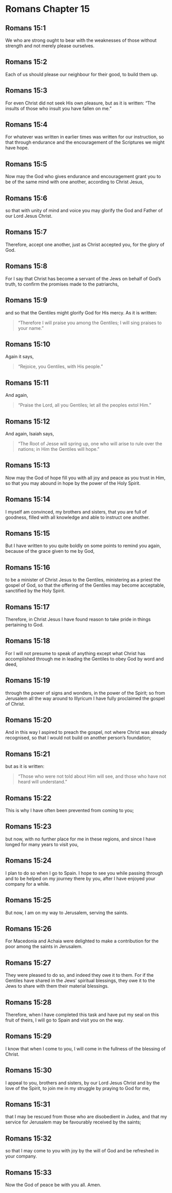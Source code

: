 # Romans Chapter 15

## Romans 15:1

We who are strong ought to bear with the weaknesses of those without strength and not merely please ourselves.

## Romans 15:2

Each of us should please our neighbour for their good, to build them up.

## Romans 15:3

For even Christ did not seek His own pleasure, but as it is written: “The insults of those who insult you have fallen on me.”

## Romans 15:4

For whatever was written in earlier times was written for our instruction, so that through endurance and the encouragement of the Scriptures we might have hope.

## Romans 15:5

Now may the God who gives endurance and encouragement grant you to be of the same mind with one another, according to Christ Jesus,

## Romans 15:6

so that with unity of mind and voice you may glorify the God and Father of our Lord Jesus Christ.

## Romans 15:7

Therefore, accept one another, just as Christ accepted you, for the glory of God.

## Romans 15:8

For I say that Christ has become a servant of the Jews on behalf of God’s truth, to confirm the promises made to the patriarchs,

## Romans 15:9

and so that the Gentiles might glorify God for His mercy. As it is written:

> “Therefore I will praise you among the Gentiles;
> I will sing praises to your name.”

## Romans 15:10

Again it says,

> “Rejoice, you Gentiles, with His people.”

## Romans 15:11

And again,

> “Praise the Lord, all you Gentiles; let all the peoples extol Him.”

## Romans 15:12

And again, Isaiah says,

> “The Root of Jesse will spring up,
> one who will arise to rule over the nations;
> in Him the Gentiles will hope.”

## Romans 15:13

Now may the God of hope fill you with all joy and peace as you trust in Him, so that you may abound in hope by the power of the Holy Spirit.

## Romans 15:14

I myself am convinced, my brothers and sisters, that you are full of goodness, filled with all knowledge and able to instruct one another.

## Romans 15:15

But I have written to you quite boldly on some points to remind you again, because of the grace given to me by God,

## Romans 15:16

to be a minister of Christ Jesus to the Gentiles, ministering as a priest the gospel of God, so that the offering of the Gentiles may become acceptable, sanctified by the Holy Spirit.

## Romans 15:17

Therefore, in Christ Jesus I have found reason to take pride in things pertaining to God.

## Romans 15:18

For I will not presume to speak of anything except what Christ has accomplished through me in leading the Gentiles to obey God by word and deed,

## Romans 15:19

through the power of signs and wonders, in the power of the Spirit; so from Jerusalem all the way around to Illyricum I have fully proclaimed the gospel of Christ.

## Romans 15:20

And in this way I aspired to preach the gospel, not where Christ was already recognised, so that I would not build on another person’s foundation;

## Romans 15:21

but as it is written:

> “Those who were not told about Him will see,
> and those who have not heard will understand.”

## Romans 15:22

This is why I have often been prevented from coming to you;

## Romans 15:23

but now, with no further place for me in these regions, and since I have longed for many years to visit you,

## Romans 15:24

I plan to do so when I go to Spain. I hope to see you while passing through and to be helped on my journey there by you, after I have enjoyed your company for a while.

## Romans 15:25

But now, I am on my way to Jerusalem, serving the saints.

## Romans 15:26

For Macedonia and Achaia were delighted to make a contribution for the poor among the saints in Jerusalem.

## Romans 15:27

They were pleased to do so, and indeed they owe it to them. For if the Gentiles have shared in the Jews’ spiritual blessings, they owe it to the Jews to share with them their material blessings.

## Romans 15:28

Therefore, when I have completed this task and have put my seal on this fruit of theirs, I will go to Spain and visit you on the way.

## Romans 15:29

I know that when I come to you, I will come in the fullness of the blessing of Christ.

## Romans 15:30

I appeal to you, brothers and sisters, by our Lord Jesus Christ and by the love of the Spirit, to join me in my struggle by praying to God for me,

## Romans 15:31

that I may be rescued from those who are disobedient in Judea, and that my service for Jerusalem may be favourably received by the saints;

## Romans 15:32

so that I may come to you with joy by the will of God and be refreshed in your company.

## Romans 15:33

Now the God of peace be with you all. Amen.
